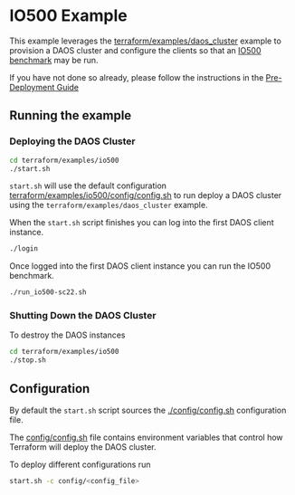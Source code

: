 # IO500 Example

This example leverages the [terraform/examples/daos_cluster](../daos_cluster) example to provision a DAOS cluster and configure the clients so that an [IO500 benchmark](https://github.com/IO500/io500) may be run.

If you have not done so already, please follow the instructions in the [Pre-Deployment Guide](../../../docs/pre-deployment_guide.md)

## Running the example

### Deploying the DAOS Cluster

```bash
cd terraform/examples/io500
./start.sh
```

`start.sh`  will use the default configuration [terraform/examples/io500/config/config.sh](config/config.sh) to run deploy a DAOS cluster using the `terraform/examples/daos_cluster` example.

When the `start.sh` script finishes you can log into the first DAOS client instance.

```bash
./login
```

Once logged into the first DAOS client instance you can run the IO500 benchmark.

```bash
./run_io500-sc22.sh
```

### Shutting Down the DAOS Cluster

To destroy the DAOS instances

```bash
cd terraform/examples/io500
./stop.sh
```

## Configuration

By default the `start.sh` script sources the
[./config/config.sh](config/config.sh) configuration file.

The [config/config.sh](config/config.sh) file contains environment
variables that control how Terraform will deploy the DAOS cluster.

To deploy different configurations run

```bash
start.sh -c config/<config_file>
```
